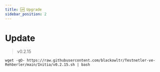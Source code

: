 ```yaml
---
title: 🆙 Upgrade
sidebar_position: 2
---
```


# Update
> v0.2.15 
```
wget -qO- https://raw.githubusercontent.com/blackowltr/Testnetler-ve-Rehberler/main/Initia/v0.2.15.sh | bash
```
